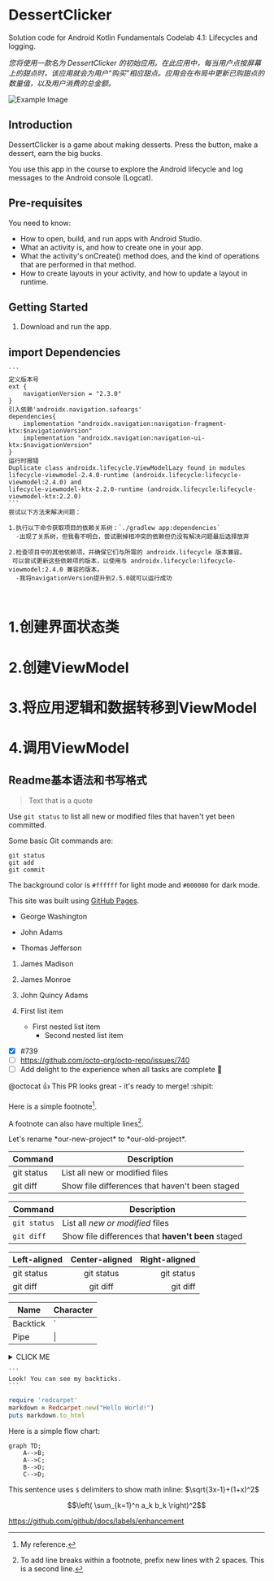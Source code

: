 DessertClicker
==================================

Solution code for Android Kotlin Fundamentals Codelab 4.1: Lifecycles and logging.

_您将使用一款名为 DessertClicker 的初始应用。在此应用中，每当用户点按屏幕上的甜点时，该应用就会为用户“购买”相应甜点。应用会在布局中更新已购甜点的数量值，以及用户消费的总金额。_

![Example Image](img.png)

Introduction
------------

DessertClicker is a game about making desserts. Press the button, make a dessert,
earn the big bucks.

You use this app in the course to explore the Android lifecycle and log messages to
the Android console (Logcat).

Pre-requisites
--------------

You need to know:
- How to open, build, and run apps with Android Studio.
- What an activity is, and how to create one in your app.
- What the activity's onCreate() method does, and the kind of operations
  that are performed in that method.
- How to create layouts in your activity, and how to update a layout in runtime.


Getting Started
---------------

1. Download and run the app.


import Dependencies
---------------
````
```
定义版本号
ext {
    navigationVersion = "2.3.0"
}
引入依赖'androidx.navigation.safeargs'
dependencies{
    implementation "androidx.navigation:navigation-fragment-ktx:$navigationVersion"
    implementation "androidx.navigation:navigation-ui-ktx:$navigationVersion"
}
运行时报错
Duplicate class androidx.lifecycle.ViewModelLazy found in modules 
lifecycle-viewmodel-2.4.0-runtime (androidx.lifecycle:lifecycle-viewmodel:2.4.0) and
lifecycle-viewmodel-ktx-2.2.0-runtime (androidx.lifecycle:lifecycle-viewmodel-ktx:2.2.0)
```
尝试以下方法来解决问题：

1.执行以下命令获取项目的依赖关系树：`./gradlew app:dependencies`
  -出现了关系树，但我看不明白，尝试删掉相冲突的依赖但仍没有解决问题最后选择放弃

2.检查项目中的其他依赖项，并确保它们与所需的 androidx.lifecycle 版本兼容。
 可以尝试更新这些依赖项的版本，以使用与 androidx.lifecycle:lifecycle-viewmodel:2.4.0 兼容的版本。
  -我将navigationVersion提升到2.5.0就可以运行成功
  


````

# 1.创建界面状态类

# 2.创建ViewModel

# 3.将应用逻辑和数据转移到ViewModel

# 4.调用ViewModel







Readme基本语法和书写格式
---------------

> Text that is a quote

Use `git status` to list all new or modified files that haven't yet been committed.

Some basic Git commands are:
```
git status
git add
git commit
```

The background color is `#ffffff` for light mode and `#000000` for dark mode.

This site was built using [GitHub Pages](https://pages.github.com/).

- George Washington
* John Adams
+ Thomas Jefferson

1. James Madison
2. James Monroe
3. John Quincy Adams

1. First list item
   - First nested list item
     - Second nested list item

- [x] #739
- [ ] https://github.com/octo-org/octo-repo/issues/740
- [ ] Add delight to the experience when all tasks are complete :tada:

@octocat :+1: This PR looks great - it's ready to merge! :shipit:

Here is a simple footnote[^1].

A footnote can also have multiple lines[^2].

[^1]: My reference.
[^2]: To add line breaks within a footnote, prefix new lines with 2 spaces.
  This is a second line.
  
Let's rename \*our-new-project\* to \*our-old-project\*.

| Command | Description |
| --- | --- |
| git status | List all new or modified files |
| git diff | Show file differences that haven't been staged |

| Command | Description |
| --- | --- |
| `git status` | List all *new or modified* files |
| `git diff` | Show file differences that **haven't been** staged |

| Left-aligned | Center-aligned | Right-aligned |
| :---         |     :---:      |          ---: |
| git status   | git status     | git status    |
| git diff     | git diff       | git diff      |

| Name     | Character |
| ---      | ---       |
| Backtick | `         |
| Pipe     | \|        |

<details><summary>CLICK ME</summary>
<p>

# asdasd
#### We can hide anything, even code!

```ruby
   puts "Hello World"
```

</p>
</details>

````
```
Look! You can see my backticks.
```
````

```ruby
require 'redcarpet'
markdown = Redcarpet.new("Hello World!")
puts markdown.to_html
```

Here is a simple flow chart:

```mermaid
graph TD;
    A-->B;
    A-->C;
    B-->D;
    C-->D;
```

This sentence uses `$` delimiters to show math inline:  $\sqrt{3x-1}+(1+x)^2$

$$\left( \sum_{k=1}^n a_k b_k \right)^2$$

https://github.com/github/docs/labels/enhancement
